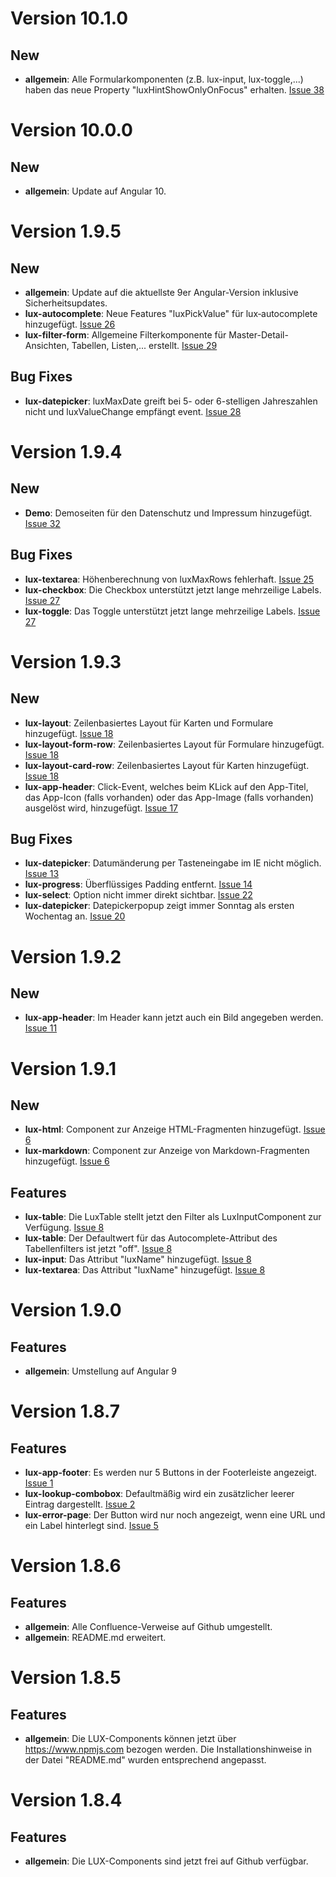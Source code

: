 # Version 10.1.0
## New
- **allgemein**: Alle Formularkomponenten (z.B. lux-input, lux-toggle,...) haben das neue Property "luxHintShowOnlyOnFocus" erhalten. [Issue 38](https://github.com/IHK-GfI/lux-components/issues/38)

# Version 10.0.0
## New
- **allgemein**: Update auf Angular 10.

# Version 1.9.5
## New
- **allgemein**: Update auf die aktuellste 9er Angular-Version inklusive Sicherheitsupdates. 
- **lux-autocomplete**: Neue Features "luxPickValue" für lux‐autocomplete hinzugefügt. [Issue 26](https://github.com/IHK-GfI/lux-components/issues/26)
- **lux-filter-form**: Allgemeine Filterkomponente für Master-Detail-Ansichten, Tabellen, Listen,... erstellt. [Issue 29](https://github.com/IHK-GfI/lux-components/issues/29)

## Bug Fixes
- **lux-datepicker**: luxMaxDate greift bei 5- oder 6-stelligen Jahreszahlen nicht und luxValueChange empfängt event. [Issue 28](https://github.com/IHK-GfI/lux-components/issues/28)

# Version 1.9.4
## New
- **Demo**: Demoseiten für den Datenschutz und Impressum hinzugefügt. [Issue 32](https://github.com/IHK-GfI/lux-components/issues/32)

## Bug Fixes
- **lux-textarea**: Höhenberechnung von luxMaxRows fehlerhaft. [Issue 25](https://github.com/IHK-GfI/lux-components/issues/25)
- **lux-checkbox**: Die Checkbox unterstützt jetzt lange mehrzeilige Labels. [Issue 27](https://github.com/IHK-GfI/lux-components/issues/27)
- **lux-toggle**: Das Toggle unterstützt jetzt lange mehrzeilige Labels. [Issue 27](https://github.com/IHK-GfI/lux-components/issues/27)

# Version 1.9.3
## New
- **lux-layout**: Zeilenbasiertes Layout für Karten und Formulare hinzugefügt. [Issue 18](https://github.com/IHK-GfI/lux-components/issues/18)
- **lux-layout-form-row**: Zeilenbasiertes Layout für Formulare hinzugefügt. [Issue 18](https://github.com/IHK-GfI/lux-components/issues/18)
- **lux-layout-card-row**: Zeilenbasiertes Layout für Karten hinzugefügt. [Issue 18](https://github.com/IHK-GfI/lux-components/issues/18)
- **lux-app-header**: Click-Event, welches beim KLick auf den App-Titel, das App-Icon (falls vorhanden) oder das App-Image (falls vorhanden) ausgelöst wird, hinzugefügt. [Issue 17](https://github.com/IHK-GfI/lux-components/issues/17)

## Bug Fixes
- **lux-datepicker**: Datumänderung per Tasteneingabe im IE nicht möglich. [Issue 13](https://github.com/IHK-GfI/lux-components/issues/13)
- **lux-progress**: Überflüssiges Padding entfernt. [Issue 14](https://github.com/IHK-GfI/lux-components/issues/14)
- **lux-select**: Option nicht immer direkt sichtbar. [Issue 22](https://github.com/IHK-GfI/lux-components/issues/22)
- **lux-datepicker**: Datepickerpopup zeigt immer Sonntag als ersten Wochentag an. [Issue 20](https://github.com/IHK-GfI/lux-components/issues/20)

# Version 1.9.2
## New
- **lux-app-header**: Im Header kann jetzt auch ein Bild angegeben werden. [Issue 11](https://github.com/IHK-GfI/lux-components/issues/11)

# Version 1.9.1
## New
- **lux-html**: Component zur Anzeige HTML-Fragmenten hinzugefügt. [Issue 6](https://github.com/IHK-GfI/lux-components/issues/6)
- **lux-markdown**: Component zur Anzeige von Markdown-Fragmenten hinzugefügt. [Issue 6](https://github.com/IHK-GfI/lux-components/issues/6)
 
## Features
- **lux-table**: Die LuxTable stellt jetzt den Filter als LuxInputComponent zur Verfügung. [Issue 8](https://github.com/IHK-GfI/lux-components/issues/8)
- **lux-table**: Der Defaultwert für das Autocomplete-Attribut des Tabellenfilters ist jetzt "off". [Issue 8](https://github.com/IHK-GfI/lux-components/issues/8)
- **lux-input**: Das Attribut "luxName" hinzugefügt. [Issue 8](https://github.com/IHK-GfI/lux-components/issues/8)
- **lux-textarea**: Das Attribut "luxName" hinzugefügt. [Issue 8](https://github.com/IHK-GfI/lux-components/issues/8)

# Version 1.9.0
## Features
- **allgemein**: Umstellung auf Angular 9

# Version 1.8.7
## Features
- **lux-app-footer**: Es werden nur 5 Buttons in der Footerleiste angezeigt. [Issue 1](https://github.com/IHK-GfI/lux-components/issues/1)
- **lux-lookup-combobox**: Defaultmäßig wird ein zusätzlicher leerer Eintrag dargestellt. [Issue 2](https://github.com/IHK-GfI/lux-components/issues/2)
- **lux-error-page**: Der Button wird nur noch angezeigt, wenn eine URL und ein Label hinterlegt sind. [Issue 5](https://github.com/IHK-GfI/lux-components/issues/5)

# Version 1.8.6
## Features
- **allgemein**: Alle Confluence-Verweise auf Github umgestellt.
- **allgemein**: README.md erweitert.

# Version 1.8.5
## Features
- **allgemein**: Die LUX-Components können jetzt über https://www.npmjs.com bezogen werden.
  Die Installationshinweise in der Datei "README.md" wurden entsprechend angepasst.

# Version 1.8.4
## Features
- **allgemein**: Die LUX-Components sind jetzt frei auf Github verfügbar.
